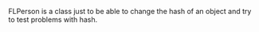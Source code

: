FLPerson is a class just to be able to change the hash of an object and try to test problems with hash.